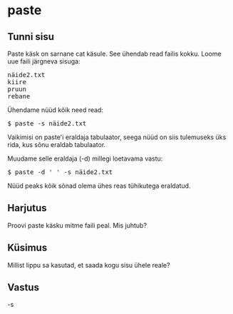 # paste

## Tunni sisu

Paste käsk on sarnane cat käsule. See ühendab read failis kokku.
Loome uue faili järgneva sisuga:

<pre>
näide2.txt
kiire
pruun
rebane
</pre>

Ühendame nüüd kõik need read:

<pre>$ paste -s näide2.txt</pre>

Vaikimisi on paste'i eraldaja tabulaator, seega nüüd on siis tulemuseks üks rida, kus sõnu eraldab tabulaator.

Muudame selle eraldaja (-d) millegi loetavama vastu:


<pre>$ paste -d ' ' -s näide2.txt</pre> 

Nüüd peaks kõik sõnad olema ühes reas tühikutega eraldatud.

## Harjutus

Proovi paste käsku mitme faili peal. Mis juhtub?

## Küsimus

Millist lippu sa kasutad, et saada kogu sisu ühele reale?

## Vastus

-s
